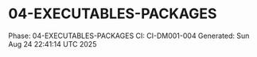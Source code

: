 # 04-EXECUTABLES-PACKAGES
Phase: 04-EXECUTABLES-PACKAGES
CI: CI-DM001-004
Generated: Sun Aug 24 22:41:14 UTC 2025

